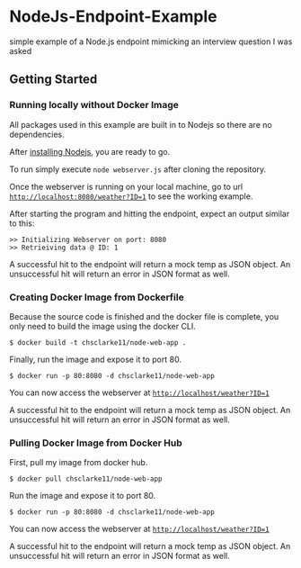 # NodeJs-Endpoint-Example
simple example of a Node.js endpoint mimicking an interview question I was asked

## Getting Started

### Running locally without Docker Image

All packages used in this example are built in to Nodejs so there are no dependencies.

After [installing Nodejs](https://nodejs.org/en/download/), you are ready to go.

To run simply execute `node webserver.js` after cloning the repository.

Once the webserver is running on your local machine, go to url [`http://localhost:8080/weather?ID=1`](http://localhost:8080/weather?ID=1) to see the working example.

After starting the program and hitting the endpoint, expect an output similar to this:
```
>> Initializing Webserver on port: 8080
>> Retrieiving data @ ID: 1
```

A successful hit to the endpoint will return a mock temp as JSON object.
An unsuccessful hit will return an error in JSON format as well.

### Creating Docker Image from Dockerfile

Because the source code is finished and the docker file is complete, you only need to build the image using the docker CLI.

`$ docker build -t chsclarke11/node-web-app .`

Finally, run the image and expose it to port 80.

`$ docker run -p 80:8080 -d chsclarke11/node-web-app`

You can now access the webserver at [`http://localhost/weather?ID=1`](http://localhost/weather?ID=1)

A successful hit to the endpoint will return a mock temp as JSON object.
An unsuccessful hit will return an error in JSON format as well.

### Pulling Docker Image from Docker Hub

First, pull my image from docker hub.

`$ docker pull chsclarke11/node-web-app`

Run the image and expose it to port 80.

`$ docker run -p 80:8080 -d chsclarke11/node-web-app`

You can now access the webserver at [`http://localhost/weather?ID=1`](http://localhost/weather?ID=1)

A successful hit to the endpoint will return a mock temp as JSON object.
An unsuccessful hit will return an error in JSON format as well.
